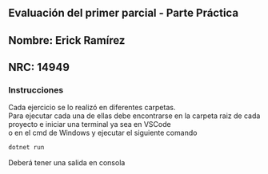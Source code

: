 ## Evaluación del primer parcial - Parte Práctica  

## Nombre: Erick Ramírez  
## NRC: 14949

### Instrucciones  
Cada ejercicio se lo realizó en diferentes carpetas.  
Para ejecutar cada una de ellas debe encontrarse en la carpeta raiz de cada proyecto e iniciar una terminal ya sea en VSCode  
o en el cmd de Windows y ejecutar el siguiente comando
```bash
dotnet run
```
Deberá tener una salida en consola
